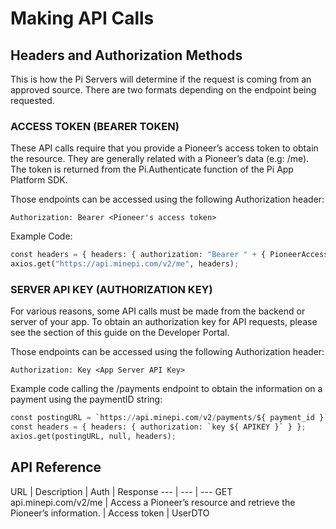 # Making API Calls
## Headers and Authorization Methods
This is how the Pi Servers will determine if the request is coming from an approved source. There are two formats depending on the endpoint being requested.

### ACCESS TOKEN (BEARER TOKEN)
These API calls require that you provide a Pioneer’s access token to obtain the resource. They are generally related with a Pioneer’s data (e.g: /me). The token is returned from the Pi.Authenticate function of the Pi App Platform SDK.

Those endpoints can be accessed using the following Authorization header:

```Authorization: Bearer <Pioneer's access token>```

Example Code:
```Python
const headers = { headers: { authorization: "Bearer " + { PioneerAccessToken } }};
axios.get("https://api.minepi.com/v2/me", headers);
```

### SERVER API KEY (AUTHORIZATION KEY)
For various reasons, some API calls must be made from the backend or server of your app. To obtain an authorization key for API requests, please see the section of this guide on the Developer Portal.

Those endpoints can be accessed using the following Authorization header:

```Authorization: Key <App Server API Key>```

Example code calling the /payments endpoint to obtain the information on a payment using the paymentID string:
```python
const postingURL = `https://api.minepi.com/v2/payments/${ payment_id }`;
const headers = { headers: { authorization: `key ${ APIKEY }` } };
axios.get(postingURL, null, headers);
```

## API Reference

URL | Description | Auth | Response
--- | --- | ---
GET api.minepi.com/v2/me | Access a Pioneer’s resource and retrieve the Pioneer’s information. | Access token | UserDTO